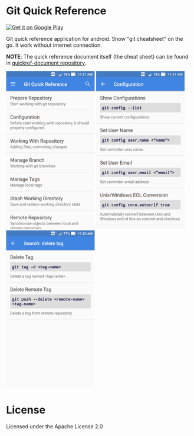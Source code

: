 # Git Quick Reference

<a href='https://play.google.com/store/apps/details?id=io.github.easyintent.quickref'><img alt='Get it on Google Play' src='https://play.google.com/intl/en_us/badges/images/generic/en_badge_web_generic.png' width="240px"/></a>

Git quick reference application for android.
Show "git cheatsheet" on the go.
It work without internet connection.

**NOTE**: The quick reference document itself (the cheat sheet)
can be found in [quickref-document repository](https://github.com/easyintent/quickref-document).

<img src="images/screenshot-1.png" width="240" alt="Main page" />
<img src="images/screenshot-2.png" width="240" alt="Reference page" />
<img src="images/screenshot-3.png" width="240" alt="Search" />

# License

Licensed under the Apache License 2.0
